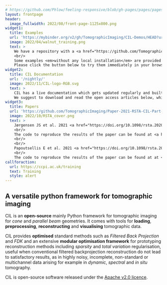 ```yaml
---
# https://github.com/Phlow/feeling-responsive/blob/gh-pages/pages/pages-root-folder/index.md
layout: frontpage
header:
  image_fullwidth: 2022/08/front-page-1125x800.png
widget1:
  title: Examples
  url: 'https://mybinder.org/v2/gh/TomographicImaging/CIL-Demos/HEAD?urlpath=lab/tree/binder%2Findex.ipynb'
  image: 2022/04/walnut_training.png
  text: >
    We have a repository with a <a href="https://github.com/TomographicImaging/CIL-Demos">large collection</a> of Jupyter Notebooks which cover a wide range of topics, from basic usage to advanced reconstructions with iterative methods.
    <br/>
    Some examples <em>without any local installation</em> are provided in <a href="https://mybinder.org">Binder</a>.
    Please click the button below to try them immediately in your browser.
widget2:
  title: CIL Documentation
  url: '/nightly/'
  image: 2022/11/CIL-logo-RGB.svg
  text: >
    CIL has a live documentation which gets updated regularly and built nightly.
    We suggest to download and read the open access articles below, which provide very detailed information about CIL structure and usage.
widget3:
  title: Papers
  url: 'https://github.com/TomographicImaging/Paper-2021-RSTA-CIL-Part-II'
  image: 2022/10/RSTA_cover.png
  text: >
    Jørgensen JS et al. 2021 <a href="https://doi.org/10.1098/rsta.2020.0192">Core Imaging Library – Part I: a versatile python framework for tomographic imaging</a>. Phil. Trans. R. Soc. A 20200192.
    <br/>
    The code to reproduce the results of the paper can be found at <a href="https://github.com/TomographicImaging/Paper-2021-RSTA-CIL-Part-I">Paper-2021-RSTA-CIL-Part-I</a>.
    <br/>
    <br/>
    Papoutsellis E et al. 2021 <a href="https://doi.org/10.1098/rsta.2020.0193">Core Imaging Library – Part II: multichannel reconstruction for dynamic and spectral tomography</a>. Phil. Trans. R. Soc. A 20200193.
    <br/>
    The code to reproduce the results of the paper can be found at at <a href="https://github.com/TomographicImaging/Paper-2021-RSTA-CIL-Part-II">Paper-2021-RSTA-CIL-Part-II</a>.
callforaction:
  url: https://ccpi.ac.uk/training
  text: Training
  style: alert
---
```


## A versatile python framework for tomographic imaging

CIL is an **open-source** mainly Python framework for tomographic imaging for *cone* and *parallel beam* geometries. It comes with tools for **loading**, **preprocessing**, **reconstructing** and **visualising** tomographic data.

CIL provides **optimised** standard methods such as *Filtered Back Projection* and *FDK* and an extensive **modular optimisation framework** for prototyping reconstruction methods including *sparsity* and *total variation* regularisation, useful when conventional filtered backprojection reconstruction do not lead to satisfactory results, as in highly noisy, incomplete, non-standard or multichannel data arising for example in *dynamic*, *spectral* and *in situ* tomography.

CIL is open-source software released under the [Apache v2.0 licence](http://www.apache.org/licenses/LICENSE-2.0.html).
